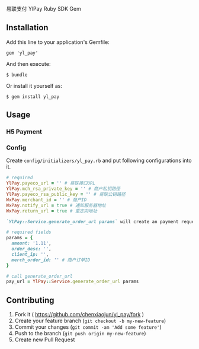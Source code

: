 易联支付 YlPay Ruby SDK Gem

## Installation

Add this line to your application's Gemfile:

    gem 'yl_pay'

And then execute:

    $ bundle

Or install it yourself as:

    $ gem install yl_pay

## Usage
### H5 Payment

### Config

Create `config/initializers/yl_pay.rb` and put following configurations into it.

```ruby
# required
YlPay.payeco_url = '' # 易联接口URL
YlPay.mch_rsa_private_key = '' # 商户私钥路径
YlPay.payeco_rsa_public_key = '' # 易联公钥路径 
WxPay.merchant_id = '' # 商户ID
WxPay.notify_url = true # 通知服务器地址
WxPay.return_url = true # 重定向地址

`YlPay::Service.generate_order_url params` will create an payment request and return a pay url.

# required fields
params = {
  amount: '1.11',
  order_desc: '',
  client_ip: '',
  merch_order_id: '' # 商户订单ID
}

# call generate_order_url
pay_url = YlPay::Service.generate_order_url params
```

## Contributing

1. Fork it ( https://github.com/chenxiaojun/yl_pay/fork )
2. Create your feature branch (`git checkout -b my-new-feature`)
3. Commit your changes (`git commit -am 'Add some feature'`)
4. Push to the branch (`git push origin my-new-feature`)
5. Create new Pull Request